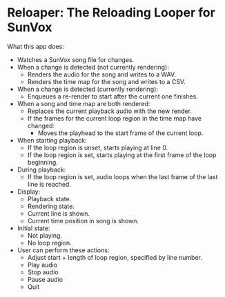 # Reloaper: The Reloading Looper for SunVox

What this app does:

- Watches a SunVox song file for changes.
- When a change is detected (not currently rendering):
  - Renders the audio for the song and writes to a WAV.
  - Renders the time map for the song and writes to a CSV.
- When a change is detected (currently rendering):
  - Enqueues a re-render to start after the current one finishes.
- When a song and time map are both rendered:
  - Replaces the current playback audio with the new render.
  - If the frames for the current loop region in the time map have changed:
    - Moves the playhead to the start frame of the current loop. 
- When starting playback:
  - If the loop region is unset, starts playing at line 0.
  - If the loop region is set, starts playing at the first frame of the loop beginning.
- During playback:
  - If the loop region is set, audio loops when the last frame of the last line is reached.
- Display:
  - Playback state.
  - Rendering state.
  - Current line is shown.
  - Current time position in song is shown.
- Initial state:
  - Not playing.
  - No loop region.
- User can perform these actions:
  - Adjust start + length of loop region, specified by line number.
  - Play audio
  - Stop audio
  - Pause audio
  - Quit
